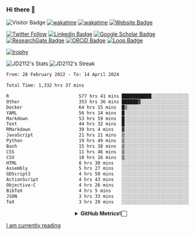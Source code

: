 ### Hi there 👋
![Visitor Badge](https://visitor-badge.laobi.icu/badge?page_id=JD2112.JD2112)
[![wakatime](https://github.com/JD2112/JD2112/actions/workflows/waka-readme.yml/badge.svg)](https://github.com/JD2112/JD2112/actions/workflows/waka-readme.yml)
[![wakatime](https://wakatime.com/badge/user/fe95275f-909a-4147-a45d-624981173898.svg)](https://wakatime.com/@fe95275f-909a-4147-a45d-624981173898)
[![Website Badge](https://img.shields.io/badge/website-informational?style=flat-square)](http://jyotirmoydas.netlify.app)

[![Twitter Follow](https://img.shields.io/twitter/follow/jyotirmoy21?style=social)](https://twitter.com/jyotirmoy21)
[![Linkedin Badge](https://img.shields.io/badge/-jyotirmoy-blue?style=plastic&logo=Linkedin&logoColor=white&link=https://www.linkedin.com/in/dasjyotirmoy/)](https://www.linkedin.com/in/dasjyotirmoy/)
[![Google Scholar Badge](https://img.shields.io/badge/-jyotirmoy-blue?style=plastic&logo=GoogleScholar&logoColor=white&link=https://scholar.google.se/citations?user=IMBYOv8AAAAJ&hl=en)](https://scholar.google.se/citations?user=IMBYOv8AAAAJ&hl=en)
[![ResearchGate Badge](https://img.shields.io/badge/-jyotirmoy-cyan?style=plastic&logo=ResearchGate&logoColor=white&link=https://www.researchgate.net/profile/Jyotirmoy-Das-3)](https://www.researchgate.net/profile/Jyotirmoy-Das-3)
[![ORCiD Badge](https://img.shields.io/badge/-jyotirmoy-green?style=plastic&logo=orcid&logoColor=white&link=https://orcid.org/0000-0002-5649-4658)](https://orcid.org/0000-0002-5649-4658)
[![Loop Badge](https://img.shields.io/badge/-jyotirmoy-orange?style=plastic&logo=Loop&logoColor=white&link=https://loop.frontiersin.org/people/1519976/overview)](https://loop.frontiersin.org/people/1519976/overview)

[![trophy](https://github-profile-trophy.vercel.app/?username=JD2112)](https://github.com/ryo-ma/github-profile-trophy)

<!--
**JD2112/JD2112** is a ✨ _special_ ✨ repository because its `README.md` (this file) appears on your GitHub profile.

Here are some ideas to get you started:

- 🔭 I’m currently working on ...
- 🌱 I’m currently learning ...
- 👯 I’m looking to collaborate on ...
- 🤔 I’m looking for help with ...
- 💬 Ask me about ...
- 📫 How to reach me: ...
- 😄 Pronouns: ...
- ⚡ Fun fact: ...
![JD2112's Top Languages](https://github-readme-stats.vercel.app/api/top-langs/?username=JD2112&theme=vue-dark&show_icons=true&hide_border=true&layout=compact)
-->
![JD2112's Stats](https://github-readme-stats.vercel.app/api?username=JD2112&theme=vue-dark&show_icons=true&hide_border=true&count_private=true)
![JD2112's Streak](https://github-readme-streak-stats.herokuapp.com/?user=JD2112&theme=vue-dark&hide_border=true)





<!--START_SECTION:waka-->

```txt
From: 28 February 2022 - To: 14 April 2024

Total Time: 1,332 hrs 37 mins

R                          577 hrs 41 mins ███████████░░░░░░░░░░░░░░   43.35 %
Other                      353 hrs 36 mins ██████▓░░░░░░░░░░░░░░░░░░   26.54 %
Docker                     64 hrs 15 mins  █▒░░░░░░░░░░░░░░░░░░░░░░░   04.82 %
YAML                       56 hrs 14 mins  █░░░░░░░░░░░░░░░░░░░░░░░░   04.22 %
Markdown                   53 hrs 59 mins  █░░░░░░░░░░░░░░░░░░░░░░░░   04.05 %
Text                       44 hrs 32 mins  █░░░░░░░░░░░░░░░░░░░░░░░░   03.34 %
RMarkdown                  39 hrs 4 mins   ▓░░░░░░░░░░░░░░░░░░░░░░░░   02.93 %
JavaScript                 21 hrs 21 mins  ▒░░░░░░░░░░░░░░░░░░░░░░░░   01.60 %
Python                     19 hrs 49 mins  ▒░░░░░░░░░░░░░░░░░░░░░░░░   01.49 %
Bash                       15 hrs 38 mins  ▒░░░░░░░░░░░░░░░░░░░░░░░░   01.17 %
CSS                        11 hrs 46 mins  ▒░░░░░░░░░░░░░░░░░░░░░░░░   00.88 %
CSV                        10 hrs 16 mins  ▒░░░░░░░░░░░░░░░░░░░░░░░░   00.77 %
HTML                       8 hrs 30 mins   ░░░░░░░░░░░░░░░░░░░░░░░░░   00.64 %
Assembly                   5 hrs 27 mins   ░░░░░░░░░░░░░░░░░░░░░░░░░   00.41 %
GDScript3                  4 hrs 50 mins   ░░░░░░░░░░░░░░░░░░░░░░░░░   00.36 %
ActionScript               4 hrs 43 mins   ░░░░░░░░░░░░░░░░░░░░░░░░░   00.35 %
Objective-C                4 hrs 26 mins   ░░░░░░░░░░░░░░░░░░░░░░░░░   00.33 %
BibTeX                     4 hrs 5 mins    ░░░░░░░░░░░░░░░░░░░░░░░░░   00.31 %
JSON                       3 hrs 33 mins   ░░░░░░░░░░░░░░░░░░░░░░░░░   00.27 %
TeX                        3 hrs 20 mins   ░░░░░░░░░░░░░░░░░░░░░░░░░   00.25 %
```

<!--END_SECTION:waka-->

<div align="center">
    <details>
        <summary><b>GitHub Metrics👇🏻</b></summary>
    <br>
        
[Get Details](https://metrics.lecoq.io/insights/JD2112)
    </details>
</div>

<a target="_blank" href="https://www.goodreads.com/user/show/21242415-jyotirmoy-das">I am currently reading</a>


